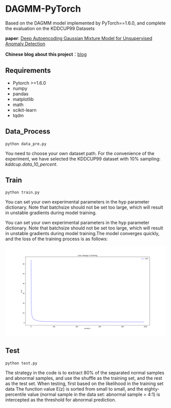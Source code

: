 # DAGMM-PyTorch
Based on the DAGMM model implemented by PyTorch==1.6.0, and complete the evaluation on the KDDCUP99 Datasets

**paper**: [Deep Autoencoding Gaussian Mixture Model for Unsupervised Anomaly Detection](https://openreview.net/pdf?id=BJJLHbb0-)

**Chinese blog about this project**：[blog](https://zhuanlan.zhihu.com/p/348107018)


## Requirements


- Pytorch >=1.6.0
- numpy
- pandas
- matplotlib
- math
- scikit-learn
- tqdm

## Data_Process
    python data_pre.py
You need to choose your own dataset path. For the convenience of the experiment, we have selected the KDDCUP99 dataset with 10% sampling: *kddcup.data_10_percent*.


## Train 

    python train.py 

You can set your own experimental parameters in the hyp parameter dictionary. Note that batchsize should not be set too large, which will result in unstable gradients during model training.


You can set your own experimental parameters in the hyp parameter dictionary. Note that batchsize should not be set too large, which will result in unstable gradients during model training.The model converges quickly, and the loss of the training process is as follows:

![loss](pics/loss_dagmm.png)


## Test

    python test.py
The strategy in the code is to extract 80% of the separated normal samples and abnormal samples, and use the shuffle as the training set, and the rest as the test set. When testing, first based on the likelihood in the training set data The function value E(z) is sorted from small to small, and the eighty-percentile value (normal sample in the data set: abnormal sample = 4:1) is intercepted as the threshold for abnormal prediction.
